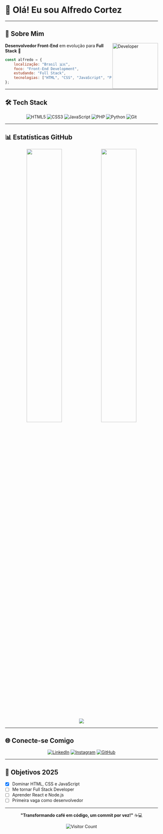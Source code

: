 # 👋 Olá! Eu sou Alfredo Cortez

---

## 🚀 Sobre Mim

<img align="right" alt="Developer" height="150px" src="https://media.giphy.com/media/SWoSkN6DxTszqIKEqv/giphy.gif" />

**Desenvolvedor Front-End** em evolução para **Full Stack** 🚀

```javascript
const alfredo = {
    localização: "Brasil 🇧🇷",
    foco: "Front-End Development",
    estudando: "Full Stack",
    tecnologias: ["HTML", "CSS", "JavaScript", "PHP", "Python"]
};
```

---

## 🛠️ Tech Stack

<div align="center">

![HTML5](https://img.shields.io/badge/HTML5-E34F26?style=for-the-badge&logo=html5&logoColor=white)
![CSS3](https://img.shields.io/badge/CSS3-1572B6?style=for-the-badge&logo=css3&logoColor=white)
![JavaScript](https://img.shields.io/badge/JavaScript-F7DF1E?style=for-the-badge&logo=javascript&logoColor=black)
![PHP](https://img.shields.io/badge/PHP-777BB4?style=for-the-badge&logo=php&logoColor=white)
![Python](https://img.shields.io/badge/Python-3776AB?style=for-the-badge&logo=python&logoColor=white)
![Git](https://img.shields.io/badge/Git-F05032?style=for-the-badge&logo=git&logoColor=white)

</div>

---

## 📊 Estatísticas GitHub

<div align="center">
  <img width="48%" src="https://github-readme-stats.vercel.app/api?username=alfredocortez94&show_icons=true&theme=tokyonight&hide_border=true&count_private=true" />
  <img width="48%" src="https://github-readme-stats.vercel.app/api/top-langs/?username=alfredocortez94&theme=tokyonight&hide_border=true&layout=compact" />
</div>

<div align="center">
  <img src="https://github-readme-streak-stats.herokuapp.com?user=alfredocortez94&theme=tokyonight&hide_border=true" />
</div>

---

## 🌐 Conecte-se Comigo

<div align="center">

[![LinkedIn](https://img.shields.io/badge/LinkedIn-0077B5?style=for-the-badge&logo=linkedin&logoColor=white)](https://www.linkedin.com/in/alfredo-cortezdev/)
[![Instagram](https://img.shields.io/badge/Instagram-E4405F?style=for-the-badge&logo=instagram&logoColor=white)](https://www.instagram.com/alfredocortezdev/)
[![GitHub](https://img.shields.io/badge/GitHub-100000?style=for-the-badge&logo=github&logoColor=white)](https://github.com/alfredocortez94)

</div>

---

## 🎯 Objetivos 2025

- [x] Dominar HTML, CSS e JavaScript
- [ ] Me tornar Full Stack Developer
- [ ] Aprender React e Node.js
- [ ] Primeira vaga como desenvolvedor

---

<div align="center">
  
  **"Transformando café em código, um commit por vez!"** ☕💻
  
  ![Visitor Count](https://profile-counter.glitch.me/alfredocortez94/count.svg)
  
</div>
